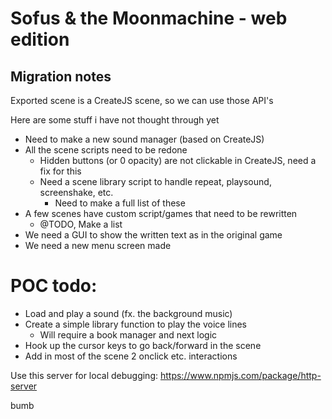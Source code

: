 # Sofus & the Moonmachine - web edition

## Migration notes

Exported scene is a CreateJS scene, so we can use those API's

Here are some stuff i have not thought through yet

 * Need to make a new sound manager (based on CreateJS)
 * All the scene scripts need to be redone
	* Hidden buttons (or 0 opacity) are not clickable in CreateJS, need a fix for this
	* Need a scene library script to handle repeat, playsound, screenshake, etc.
		* Need to make a full list of these
 * A few scenes have custom script/games that need to be rewritten
	* @TODO, Make a list
 * We need a GUI to show the written text as in the original game
 * We need a new menu screen made


# POC todo:

 * Load and play a sound (fx. the background music)
 * Create a simple library function to play the voice lines
    * Will require a book manager and next logic
 * Hook up the cursor keys to go back/forward in the scene
 * Add in most of the scene 2 onclick etc. interactions


Use this server for local debugging:
https://www.npmjs.com/package/http-server

bumb